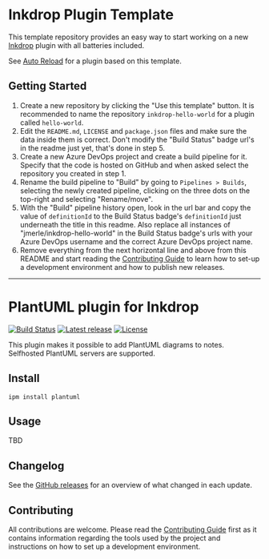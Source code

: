 # Inkdrop Plugin Template

This template repository provides an easy way to start working on a new [Inkdrop](https://inkdrop.app/) plugin with all batteries included.

See [Auto Reload](https://my.inkdrop.app/plugins/auto-reload) for a plugin based on this template.

## Getting Started

1. Create a new repository by clicking the "Use this template" button. It is recommended to name the repository `inkdrop-hello-world` for a plugin called `hello-world`.
2. Edit the `README.md`, `LICENSE` and `package.json` files and make sure the data inside them is correct. Don't modify the "Build Status" badge url's in the readme just yet, that's done in step 5.
3. Create a new Azure DevOps project and create a build pipeline for it. Specify that the code is hosted on GitHub and when asked select the repository you created in step 1.
4. Rename the build pipeline to "Build" by going to `Pipelines > Builds`, selecting the newly created pipeline, clicking on the three dots on the top-right and selecting "Rename/move".
5. With the "Build" pipeline history open, look in the url bar and copy the value of `definitionId` to the Build Status badge's `definitionId` just underneath the title in this readme. Also replace all instances of "jmerle/inkdrop-hello-world" in the Build Status badge's urls with your Azure DevOps username and the correct Azure DevOps project name.
6. Remove everything from the next horizontal line and above from this README and start reading the [Contributing Guide](./CONTRIBUTING.md) to learn how to set-up a development environment and how to publish new releases.

---

# PlantUML plugin for Inkdrop

[![Build Status](https://dev.azure.com/jmerle/inkdrop-plantuml/_apis/build/status/Build?branchName=master)](https://dev.azure.com/jmerle/inkdrop-plantuml/_build/latest?definitionId=1&branchName=master)
[![Latest release](https://img.shields.io/github/v/release/jmerle/inkdrop-plantuml)](https://my.inkdrop.app/plugins/plantuml)
[![License](https://img.shields.io/github/license/jmerle/inkdrop-plantuml)](https://github.com/jmerle/inkdrop-plantuml/blob/master/LICENSE)

This plugin makes it possible to add PlantUML diagrams to notes. Selfhosted PlantUML servers are supported.

## Install

```
ipm install plantuml
```

## Usage

TBD

## Changelog

See the [GitHub releases](https://github.com/jmerle/inkdrop-plantuml/releases) for an overview of what changed in each update.

## Contributing

All contributions are welcome. Please read the [Contributing Guide](https://github.com/jmerle/inkdrop-plantuml/blob/master/CONTRIBUTING.md) first as it contains information regarding the tools used by the project and instructions on how to set up a development environment.
